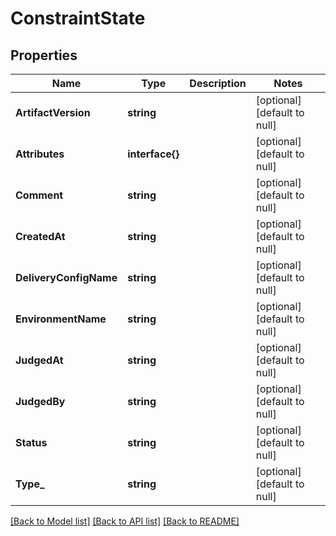 # ConstraintState

## Properties
Name | Type | Description | Notes
------------ | ------------- | ------------- | -------------
**ArtifactVersion** | **string** |  | [optional] [default to null]
**Attributes** | **interface{}** |  | [optional] [default to null]
**Comment** | **string** |  | [optional] [default to null]
**CreatedAt** | **string** |  | [optional] [default to null]
**DeliveryConfigName** | **string** |  | [optional] [default to null]
**EnvironmentName** | **string** |  | [optional] [default to null]
**JudgedAt** | **string** |  | [optional] [default to null]
**JudgedBy** | **string** |  | [optional] [default to null]
**Status** | **string** |  | [optional] [default to null]
**Type_** | **string** |  | [optional] [default to null]

[[Back to Model list]](../README.md#documentation-for-models) [[Back to API list]](../README.md#documentation-for-api-endpoints) [[Back to README]](../README.md)


